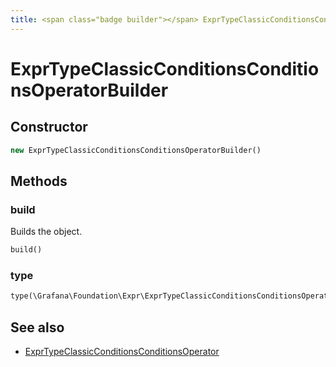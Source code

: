 ```yaml
---
title: <span class="badge builder"></span> ExprTypeClassicConditionsConditionsOperatorBuilder
---
```

# <span class="badge builder"></span> ExprTypeClassicConditionsConditionsOperatorBuilder

## Constructor

```php
new ExprTypeClassicConditionsConditionsOperatorBuilder()
```
## Methods

### <span class="badge object-method"></span> build

Builds the object.

```php
build()
```

### <span class="badge object-method"></span> type

```php
type(\Grafana\Foundation\Expr\ExprTypeClassicConditionsConditionsOperatorType $type)
```

## See also

 * <span class="badge object-type-class"></span> [ExprTypeClassicConditionsConditionsOperator](./object-ExprTypeClassicConditionsConditionsOperator.md)

